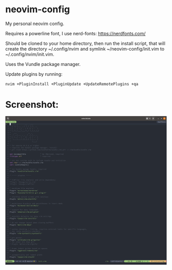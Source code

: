 # neovim-config
My personal neovim config.

Requires a powerline font, I use nerd-fonts: https://nerdfonts.com/

Should be cloned to your home directory, then run the install script, that will create the directory ~/.config/nvim and symlink ~/neovim-config/init.vim to ~/.config/nvim/init.vim.

Uses the Vundle package manager.

Update plugins by running: 
```bash
nvim +PluginInstall +PluginUpdate +UpdateRemotePlugins +qa
```

# Screenshot:
![Screenshot](screenshot.png)
